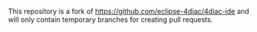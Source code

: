 This repository is a fork of https://github.com/eclipse-4diac/4diac-ide and will only contain temporary branches for creating pull requests.
